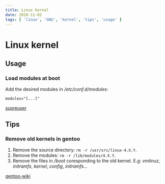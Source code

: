 ```yaml
---
title: Linux kernel
date: 2018-11-02
tags: [ 'linux', 'GNU', 'kernel', 'tips', 'usage' ]
---
```


# Linux kernel

## Usage

### Load modules at boot

Add the desired modules in */etc/conf.d/modules*:

```
modules="[...]"
```

[supreuser](https://superuser.com/questions/901371/start-a-module-at-startup-on-gentoo)

## Tips

### Remove old kernels in gentoo

1. Remove the source directory: `rm -r /usr/src/linux-4.X.Y`.
2. Remove the modules: `rm -r /lib/modules/4.X.Y`.
3. Remove the files in */boot* coresponding to the old kernel. E.g: *vmlinuz*,
   *initramfs*, *kernel*, *config*, *initramfs*...

[gentoo-wiki](https://wiki.gentoo.org/wiki/Kernel/Removal)
